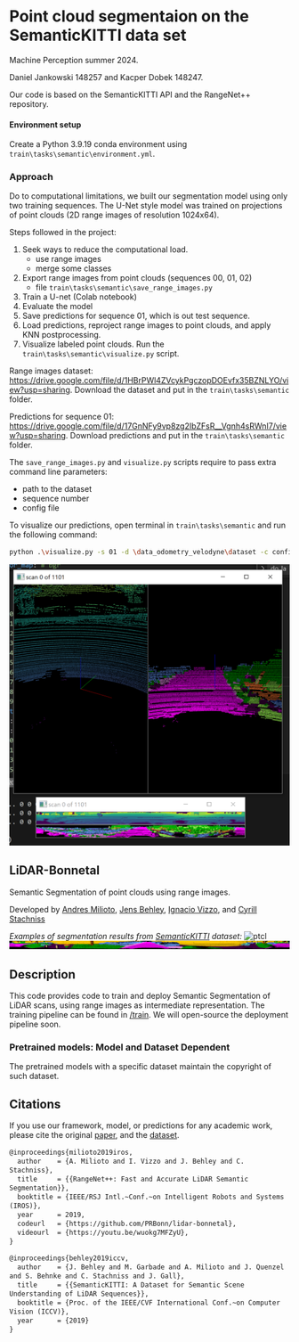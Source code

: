 # Point cloud segmentaion on the SemanticKITTI data set

Machine Perception summer 2024.

Daniel Jankowski 148257 and Kacper Dobek 148247.

Our code is based on the SemanticKITTI API and the RangeNet++ repository.

#### Environment setup

Create a Python 3.9.19 conda environment using `train\tasks\semantic\environment.yml`.

### Approach

Do to computational limitations, we built our segmentation model using only two training sequences. The U-Net style model was trained on projections of point clouds (2D range images of resolution 1024x64).

Steps followed in the project:
1. Seek ways to reduce the computational load.
    - use range images
    - merge some classes
2. Export range images from point clouds (sequences 00, 01, 02)
    - file `train\tasks\semantic\save_range_images.py`
3. Train a U-net (Colab notebook)
4. Evaluate the model
5. Save predictions for sequence 01, which is out test sequence.
6. Load predictions, reproject range images to point clouds, and apply KNN postprocessing.
7. Visualize labeled point clouds. Run the `train\tasks\semantic\visualize.py` script.

Range images dataset: https://drive.google.com/file/d/1HBrPWl4ZVcykPgczopDOEvfx35BZNLYO/view?usp=sharing. Download the dataset and put in the `train\tasks\semantic` folder.

Predictions for sequence 01: https://drive.google.com/file/d/17GnNFy9vp8zg2IbZFsR__Vgnh4sRWnI7/view?usp=sharing. Download predictions and put in the `train\tasks\semantic` folder.

The `save_range_images.py` and `visualize.py` scripts require to pass extra command line parameters:
- path to the dataset
- sequence number
- config file

To visualize our predictions, open terminal in `train\tasks\semantic` and run the following command:

```bash
python .\visualize.py -s 01 -d \data_odometry_velodyne\dataset -c config/labels/semantic-kitti-mod-vis.yaml
```
![ptcl](pics/seq01_vis.png)



## LiDAR-Bonnetal

Semantic Segmentation of point clouds using range images.

Developed by [Andres Milioto](http://www.ipb.uni-bonn.de/people/andres-milioto/), [Jens Behley](http://www.ipb.uni-bonn.de/people/jens-behley/), [Ignacio Vizzo](http://www.ipb.uni-bonn.de/people/ignacio-vizzo/), and [Cyrill Stachniss](http://www.ipb.uni-bonn.de/people/cyrill-stachniss/)

_Examples of segmentation results from [SemanticKITTI](http://semantic-kitti.org) dataset:_
![ptcl](pics/semantic-ptcl.gif)
![ptcl](pics/semantic-proj.gif)

## Description

This code provides code to train and deploy Semantic Segmentation of LiDAR scans, using range images as intermediate representation. The training pipeline can be found in [/train](train/). We will open-source the deployment pipeline soon.


### Pretrained models: Model and Dataset Dependent

The pretrained models with a specific dataset maintain the copyright of such dataset.

## Citations

If you use our framework, model, or predictions for any academic work, please cite the original [paper](http://www.ipb.uni-bonn.de/wp-content/papercite-data/pdf/milioto2019iros.pdf), and the [dataset](http://semantic-kitti.org).

```
@inproceedings{milioto2019iros,
  author    = {A. Milioto and I. Vizzo and J. Behley and C. Stachniss},
  title     = {{RangeNet++: Fast and Accurate LiDAR Semantic Segmentation}},
  booktitle = {IEEE/RSJ Intl.~Conf.~on Intelligent Robots and Systems (IROS)},
  year      = 2019,
  codeurl   = {https://github.com/PRBonn/lidar-bonnetal},
  videourl  = {https://youtu.be/wuokg7MFZyU},
}
```

```
@inproceedings{behley2019iccv,
  author    = {J. Behley and M. Garbade and A. Milioto and J. Quenzel and S. Behnke and C. Stachniss and J. Gall},
  title     = {{SemanticKITTI: A Dataset for Semantic Scene Understanding of LiDAR Sequences}},
  booktitle = {Proc. of the IEEE/CVF International Conf.~on Computer Vision (ICCV)},
  year      = {2019}
}
```